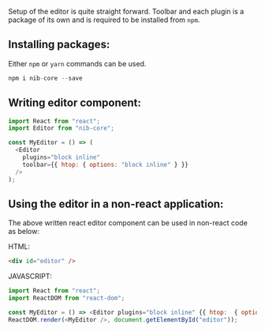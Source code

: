 Setup of the editor is quite straight forward. Toolbar and each plugin is a package of its own and is required to be installed from `npm`.

## Installing packages:

Either `npm` or `yarn` commands can be used.

```js static
npm i nib-core --save
```

## Writing editor component:

```js static
import React from "react";
import Editor from "nib-core";

const MyEditor = () => (
  <Editor
    plugins="block inline"
    toolbar={{ htop: { options: "block inline" } }}
  />
);
```

## Using the editor in a non-react application:

The above written react editor component can be used in non-react code as below:

HTML:

```html static
<div id="editor" />
```

JAVASCRIPT:

```js static
import React from "react";
import ReactDOM from "react-dom";

const MyEditor = () => <Editor plugins="block inline" {{ htop:  { options: "block inline"} }} />;
ReactDOM.render(<MyEditor />, document.getElementById("editor"));
```
